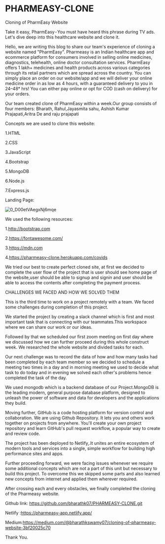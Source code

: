 # PHARMEASY-CLONE
Cloning of PharmEasy Website

Take it easy, PharmEasy - You must have heard this phrase during TV ads. Let's dive deep into this healthcare website and clone it.

Hello, we are writing this blog to share our team's experience of cloning a website named "PharmEasy". Pharmeasy is an Indian healthcare app and ecommerce platform for consumers involved in selling online medicines, diagnostics, telehealth, online doctor consultation services. PharmEasy offers 1 lakh+ medicines and health products across various categories through its retail partners which are spread across the country. You can simply place an order on our website/app and we will deliver your online medicine order in as low as 4 hours, with a guaranteed delivery to you in 24–48* hrs!
You can either pay online or opt for COD (cash on delivery) for your orders.

Our team created clone of PharmEasy within a week.Our group consists of four members: Bharath, Rahul,Jayasmita sahu, Ashish Kumar Prajapati,Aritra De and raju prajapati

Concepts we are used to clone this website:

1.HTML

2.CSS

3.JavaScript

4.Bootstrap

5.MongoDB

6.Node.js

7.Express.js

Landing Page:

![0_D00etVAegxNj6mqe](https://user-images.githubusercontent.com/97445865/161431981-4b03f1df-26e0-4ddb-aa63-b306061619e9.jpeg)

We used the following resources:

1.http://bootstrap.com

2.https://fontawesome.com/

3.https://mdn.com

4.https://pharmeasy-clone.herokuapp.com/covids

We tried our best to create perfect cloned site, at first we decided to complete the user flow of the project that is user should see home page of the website,user should be able to signup and signin and user should be able to access the contents after completing the payment process.

CHALLENGES WE FACED AND HOW WE SOLVED THEM

This is the third time to work on a project remotely with a team. We faced some challenges during completion of this project.

We started the project by creating a slack channel which is first and most important task that is connecting with our teammates.This workspace where we can share our work or our ideas.

Followed by that we scheduled our first zoom meeting on first day where we discussed how we can further proceed during this whole construct week. We researched the whole website and divided tasks for each.

Our next challenge was to record the data of how and how many tasks had been completed by each team member so we decided to schedule a meeting two times in a day and in morning meeting we used to decide what task to do today and in evening we solved each other's problems hence completed the task of the day.

We used mongodb which is a backend database of our Project.MongoDB is the leading modern, general purpose database platform, designed to unleash the power of software and data for developers and the applications they build.

Moving further, GitHub is a code hosting platform for version control and collaboration. We are using Github Repository. It lets you and others work together on projects from anywhere. You'll create your own project repository and learn GitHub's pull request workflow, a popular way to create and review code.

The project has been deployed to Netlify,.It unites an entire ecosystem of modern tools and services into a single, simple workflow for building high performance sites and apps.

Further proceeding forward, we were facing issues whenever we require some additional concepts which are not a part of this unit but necessary to build this project. To overcome this we skipped some parts and also learned new concepts from internet and applied them wherever required.

After crossing each and every obstacles, we finally completed the cloning of the Pharmeasy website.

Github link: https://github.com/bharathk07/PHARMEASY-CLONE.git

Netlify :https://pharmeasy-app.netlify.app/

Medium:https://medium.com/@bharathkswamy07/cloning-of-pharmeasy-website-3bf20025c70

Thank You.
